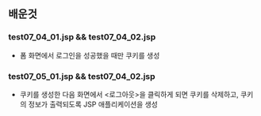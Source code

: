 ## 배운것

### test07_04_01.jsp && test07_04_02.jsp
- 폼 화면에서 로그인을 성공했을 때만 쿠키를 생성

### test07_05_01.jsp && test07_04_02.jsp
- 쿠키를 생성한 다음 화면에서 <로그아웃>을 클릭하게 되면 쿠키를 삭제하고, 쿠키의 정보가 출력되도록 JSP 애플리케이션을 생성



